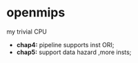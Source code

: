 # openmips
my trivial CPU

- **chap4:** pipeline supports inst ORI;
- **chap5:** support data hazard ,more insts;